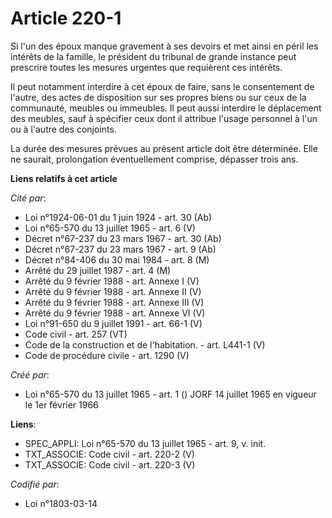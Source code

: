 # Article 220-1

Si l'un des époux manque gravement à ses devoirs et met ainsi en péril les intérêts de la famille, le président du tribunal
de grande instance peut prescrire toutes les mesures urgentes que requièrent ces intérêts.

Il peut notamment interdire à cet époux de faire, sans le consentement de l'autre, des actes de disposition sur ses propres
biens ou sur ceux de la communauté, meubles ou immeubles. Il peut aussi interdire le déplacement des meubles, sauf à
spécifier ceux dont il attribue l'usage personnel à l'un ou à l'autre des conjoints.

La durée des mesures prévues au présent article doit être déterminée. Elle ne saurait, prolongation éventuellement comprise,
dépasser trois ans.

**Liens relatifs à cet article**

_Cité par_:

  - Loi n°1924-06-01 du 1 juin 1924 - art. 30 (Ab)
  - Loi n°65-570 du 13 juillet 1965 - art. 6 (V)
  - Décret n°67-237 du 23 mars 1967 - art. 30 (Ab)
  - Décret n°67-237 du 23 mars 1967 - art. 9 (Ab)
  - Décret n°84-406 du 30 mai 1984 - art. 8 (M)
  - Arrêté du 29 juillet 1987 - art. 4 (M)
  - Arrêté du 9 février 1988 - art. Annexe I (V)
  - Arrêté du 9 février 1988 - art. Annexe II (V)
  - Arrêté du 9 février 1988 - art. Annexe III (V)
  - Arrêté du 9 février 1988 - art. Annexe VI (V)
  - Loi n°91-650 du 9 juillet 1991 - art. 66-1 (V)
  - Code civil - art. 257 (VT)
  - Code de la construction et de l'habitation. - art. L441-1 (V)
  - Code de procédure civile - art. 1290 (V)

_Créé par_:

  - Loi n°65-570 du 13 juillet 1965 - art. 1 () JORF 14 juillet 1965 en vigueur le 1er février 1966

**Liens**:

  - SPEC_APPLI: Loi n°65-570 du 13 juillet 1965 - art. 9, v. init.
  - TXT_ASSOCIE: Code civil - art. 220-2 (V)
  - TXT_ASSOCIE: Code civil - art. 220-3 (V)

_Codifié par_:

  - Loi n°1803-03-14
